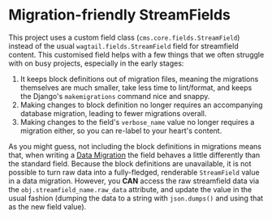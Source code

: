 # Migration-friendly StreamFields

This project uses a custom field class (`cms.core.fields.StreamField`) instead of the usual `wagtail.fields.StreamField`
 field for streamfield content. This customised field helps with a few things that we often struggle with on busy
 projects, especially in the early stages:

1. It keeps block definitions out of migration files, meaning the migrations themselves are much smaller, take less time
 to lint/format, and keeps the Django's `makemigrations` command nice and snappy.
2. Making changes to block definition no longer requires an accompanying database migration, leading to fewer migrations
 overall.
3. Making changes to the field's `verbose_name` value no longer requires a migration either, so you can re-label to your
 heart's content.

As you might guess, not including the block definitions in migrations means that, when writing a
[Data Migration](https://docs.djangoproject.com/en/stable/topics/migrations/#data-migrations-1) the field behaves a
little differently than the standard field. Because the block definitions are unavailable, it is not possible to turn
raw data into a fully-fledged, renderable `StreamField` value in a data migration. However, you **CAN** access the raw
streamfield data via the `obj.streamfield_name.raw_data` attribute, and update the value in the usual fashion (dumping
the data to a string with `json.dumps()` and using that as the new field value).
